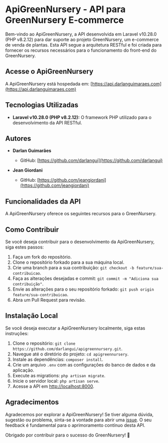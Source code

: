 # ApiGreenNursery - API para GreenNursery E-commerce

Bem-vindo ao ApiGreenNursery, a API desenvolvida em Laravel v10.28.0 (PHP v8.2.12) para dar suporte ao projeto GreenNursery, um e-commerce de venda de plantas. Esta API segue a arquitetura RESTful e foi criada para fornecer os recursos necessários para o funcionamento do front-end do GreenNursery.

## Acesse o ApiGreenNursery

A ApiGreenNursery está hospedada em: [https://api.darlanguimaraes.com](https://api.darlanguimaraes.com)

## Tecnologias Utilizadas

- **Laravel v10.28.0 (PHP v8.2.12):** O framework PHP utilizado para o desenvolvimento da API RESTful.

## Autores

- **Darlan Guimarães**
  - GitHub: [https://github.com/darlangui](https://github.com/darlangui)

- **Jean Giordani**
  - GitHub: [https://github.com/jeangiordani](https://github.com/jeangiordani)

## Funcionalidades da API

A ApiGreenNursery oferece os seguintes recursos para o GreenNursery.

## Como Contribuir

Se você deseja contribuir para o desenvolvimento da ApiGreenNursery, siga estes passos:

1. Faça um fork do repositório.
2. Clone o repositório forkado para a sua máquina local.
3. Crie uma branch para a sua contribuição: `git checkout -b feature/sua-contribuicao`.
4. Faça as alterações desejadas e commit: `git commit -m "Adiciona sua contribuição"`.
5. Envie as alterações para o seu repositório forkado: `git push origin feature/sua-contribuicao`.
6. Abra um Pull Request para revisão.

## Instalação Local

Se você deseja executar a ApiGreenNursery localmente, siga estas instruções:

1. Clone o repositório: `git clone https://github.com/darlangui/apigreennursery.git`.
2. Navegue até o diretório do projeto: `cd apigreennursery`.
3. Instale as dependências: `composer install`.
4. Crie um arquivo `.env` com as configurações do banco de dados e da aplicação.
5. Execute as migrations: `php artisan migrate`.
6. Inicie o servidor local: `php artisan serve`.
7. Acesse a API em [http://localhost:8000](http://localhost:8000).

## Agradecimentos

Agradecemos por explorar a ApiGreenNursery! Se tiver alguma dúvida, sugestão ou problema, sinta-se à vontade para abrir uma [issue](https://github.com/darlangui/apigreennursery/issues). O seu feedback é fundamental para o aprimoramento contínuo desta API.

Obrigado por contribuir para o sucesso do GreenNursery! 🌿
